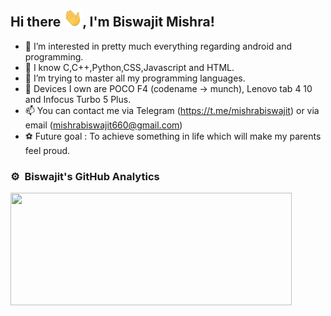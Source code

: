 <h2>Hi there <img src="https://raw.githubusercontent.com/ABSphreak/ABSphreak/master/gifs/Hi.gif" width="30">, I'm Biswajit Mishra!</h2>

- 👀 I’m interested in pretty much everything regarding android and programming.
- 🌱 I know C,C++,Python,CSS,Javascript and HTML.
- 💞️ I’m trying to master all my programming languages.
- 📱 Devices I own are POCO F4 (codename -> munch), Lenovo tab 4 10 and Infocus Turbo 5 Plus.
- 📫 You can contact me via Telegram (https://t.me/mishrabiswajit) or via email (mishrabiswajit660@gmail.com)
- ⚽ Future goal : To achieve something in life which will make my parents feel proud.

### ⚙️ &nbsp;Biswajit's GitHub Analytics
<p align="left">
<a href="https://github.com/mishrabiswajit">
<img height="180em" width="450" src="https://github-readme-stats-eight-theta.vercel.app/api?username=mishrabiswajit&show_icons=true&theme=nightowl&include_all_commits=true&count_private=true"/>
</a>
</p>
<!---
mishrabiswajit/mishrabiswajit is a ✨ special ✨ repository because its `README.md` (this file) appears on your GitHub profile.
You can click the Preview link to take a look at your changes.
--->
